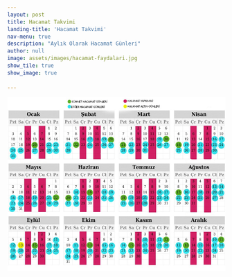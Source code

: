 ```yaml
---
layout: post
title: Hacamat Takvimi
landing-title: 'Hacamat Takvimi'
nav-menu: true
description: "Aylık Olarak Hacamat Günleri"
author: null
image: assets/images/hacamat-faydalari.jpg
show_tile: true
show_image: true

---
```


<p align="center">
  <img src="assets/images/hacamat.jpg" />
</p>
